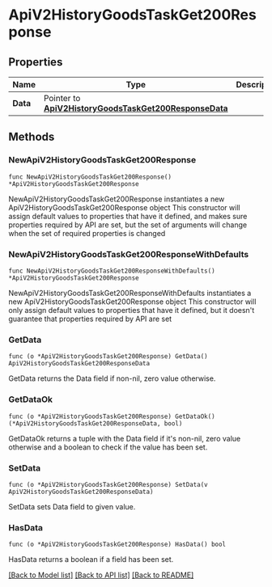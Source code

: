# ApiV2HistoryGoodsTaskGet200Response

## Properties

Name | Type | Description | Notes
------------ | ------------- | ------------- | -------------
**Data** | Pointer to [**ApiV2HistoryGoodsTaskGet200ResponseData**](ApiV2HistoryGoodsTaskGet200ResponseData.md) |  | [optional] 

## Methods

### NewApiV2HistoryGoodsTaskGet200Response

`func NewApiV2HistoryGoodsTaskGet200Response() *ApiV2HistoryGoodsTaskGet200Response`

NewApiV2HistoryGoodsTaskGet200Response instantiates a new ApiV2HistoryGoodsTaskGet200Response object
This constructor will assign default values to properties that have it defined,
and makes sure properties required by API are set, but the set of arguments
will change when the set of required properties is changed

### NewApiV2HistoryGoodsTaskGet200ResponseWithDefaults

`func NewApiV2HistoryGoodsTaskGet200ResponseWithDefaults() *ApiV2HistoryGoodsTaskGet200Response`

NewApiV2HistoryGoodsTaskGet200ResponseWithDefaults instantiates a new ApiV2HistoryGoodsTaskGet200Response object
This constructor will only assign default values to properties that have it defined,
but it doesn't guarantee that properties required by API are set

### GetData

`func (o *ApiV2HistoryGoodsTaskGet200Response) GetData() ApiV2HistoryGoodsTaskGet200ResponseData`

GetData returns the Data field if non-nil, zero value otherwise.

### GetDataOk

`func (o *ApiV2HistoryGoodsTaskGet200Response) GetDataOk() (*ApiV2HistoryGoodsTaskGet200ResponseData, bool)`

GetDataOk returns a tuple with the Data field if it's non-nil, zero value otherwise
and a boolean to check if the value has been set.

### SetData

`func (o *ApiV2HistoryGoodsTaskGet200Response) SetData(v ApiV2HistoryGoodsTaskGet200ResponseData)`

SetData sets Data field to given value.

### HasData

`func (o *ApiV2HistoryGoodsTaskGet200Response) HasData() bool`

HasData returns a boolean if a field has been set.


[[Back to Model list]](../README.md#documentation-for-models) [[Back to API list]](../README.md#documentation-for-api-endpoints) [[Back to README]](../README.md)


